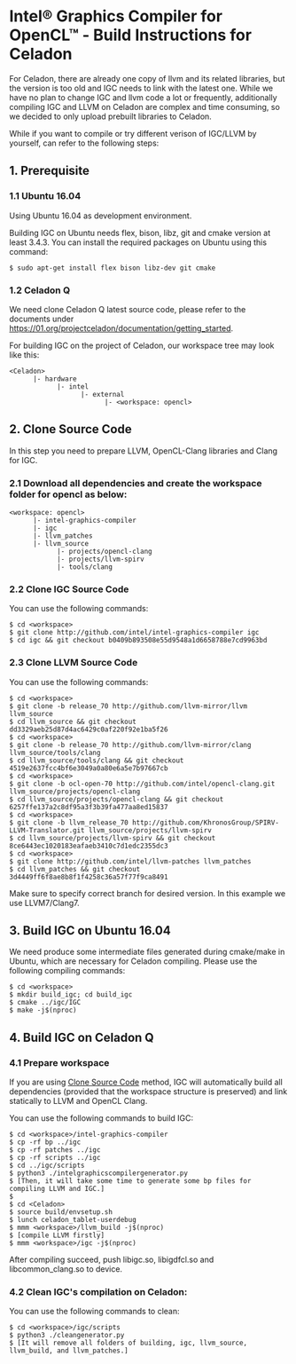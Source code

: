 # Intel® Graphics Compiler for OpenCL™ - Build Instructions for Celadon

For Celadon, there are already one copy of llvm and its related libraries, but the version is too old and IGC needs to link with the latest one. While we have no plan to change IGC and llvm code a lot or frequently, additionally compiling IGC and LLVM on Celadon are complex and time consuming, so we decided to only upload prebuilt libraries to Celadon.

While if you want to compile or try different verison of IGC/LLVM by yourself, can refer to the following steps:

## 1. Prerequisite

### 1.1 Ubuntu 16.04
Using Ubuntu 16.04 as development environment.

Building IGC on Ubuntu needs flex, bison, libz, git and cmake version at least 3.4.3. You can install the required packages on Ubuntu using this command: 
```shell
$ sudo apt-get install flex bison libz-dev git cmake 
```

### 1.2 Celadon Q
We need clone Celadon Q latest source code, please refer to the documents under https://01.org/projectceladon/documentation/getting_started.

For building IGC on the project of Celadon, our workspace tree may look like this:
```
<Celadon>
      |- hardware
            |- intel
                  |- external
                        |- <workspace: opencl>
```

## 2. Clone Source Code
In this step you need to prepare LLVM, OpenCL-Clang libraries and Clang for IGC.

### 2.1 Download all dependencies and create the workspace folder for opencl as below:
```
<workspace: opencl>
      |- intel-graphics-compiler
      |- igc
      |- llvm_patches
      |- llvm_source
            |- projects/opencl-clang
            |- projects/llvm-spirv
            |- tools/clang
```

### 2.2 Clone IGC Source Code
You can use the following commands:
```shell
$ cd <workspace>
$ git clone http://github.com/intel/intel-graphics-compiler igc
$ cd igc && git checkout b0409b893508e55d9548a1d6658788e7cd9963bd
```

### 2.3 Clone LLVM Source Code
You can use the following commands:
```shell
$ cd <workspace>
$ git clone -b release_70 http://github.com/llvm-mirror/llvm llvm_source
$ cd llvm_source && git checkout dd3329aeb25d87d4ac6429c0af220f92e1ba5f26
$ cd <workspace>
$ git clone -b release_70 http://github.com/llvm-mirror/clang llvm_source/tools/clang
$ cd llvm_source/tools/clang && git checkout 4519e2637fcc4bf6e3049a0a80e6a5e7b97667cb
$ cd <workspace>
$ git clone -b ocl-open-70 http://github.com/intel/opencl-clang.git llvm_source/projects/opencl-clang
$ cd llvm_source/projects/opencl-clang && git checkout 6257ffe137a2c8df95a3f3b39fa477aa8ed15837
$ cd <workspace>
$ git clone -b llvm_release_70 http://github.com/KhronosGroup/SPIRV-LLVM-Translator.git llvm_source/projects/llvm-spirv
$ cd llvm_source/projects/llvm-spirv && git checkout 8ce6443ec1020183eafaeb3410c7d1edc2355dc3
$ cd <workspace>
$ git clone http://github.com/intel/llvm-patches llvm_patches
$ cd llvm_patches && git checkout 3d4449ff6f8ae8b8f1f4258c36a57f77f9ca8491
```

Make sure to specify correct branch for desired version. In this example we use LLVM7/Clang7.

## 3. Build IGC on Ubuntu 16.04
We need produce some intermediate files generated during cmake/make in Ubuntu, which are necessary for Celadon compiling.
Please use the following compiling commands:
```shell
$ cd <workspace>
$ mkdir build_igc; cd build_igc
$ cmake ../igc/IGC
$ make -j$(nproc)  
```

## 4. Build IGC on Celadon Q

### 4.1 Prepare workspace
If you are using [Clone Source Code](#2-clone-source-code) method, IGC will automatically build all dependencies (provided that the workspace structure is preserved) and link statically to LLVM and OpenCL Clang.

You can use the following commands to build IGC:
```shell
$ cd <workspace>/intel-graphics-compiler
$ cp -rf bp ../igc
$ cp -rf patches ../igc
$ cp -rf scripts ../igc
$ cd ../igc/scripts
$ python3 ./intelgraphicscompilergenerator.py
$ [Then, it will take some time to generate some bp files for compiling LLVM and IGC.]
$ 
$ cd <Celadon>
$ source build/envsetup.sh
$ lunch celadon_tablet-userdebug
$ mmm <workspace>/llvm_build -j$(nproc)
$ [compile LLVM firstly]
$ mmm <workspace>/igc -j$(nproc)
```
After compiling succeed, push libigc.so, libigdfcl.so and libcommon_clang.so to device.

### 4.2 Clean IGC's compilation on Celadon:
You can use the following commands to clean:
```shell
$ cd <workspace>/igc/scripts
$ python3 ./cleangenerator.py
$ [It will remove all folders of building, igc, llvm_source, llvm_build, and llvm_patches.]
```
